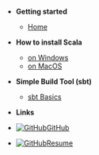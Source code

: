 <!-- docs/_sidebar.md -->

- **Getting started**

  - [Home](/)
  
- **How to install Scala**

  - [on Windows](how-to-install/scala-windows.md)
  - [on MacOS](how-to-install/scala-mac-os.md)

- **Simple Build Tool (sbt)**

  - [sbt Basics](sbt/sbt-basics.md)

- **Links**
- [![GitHub](https://mariopavlov.github.io/Learn_Scala/img/github-mark/GitHub-Mark-Light-32px.png)GitHub](https://github.com/mariopavlov/Learn_Scala)
- [![GitHub](https://mariopavlov.github.io/Learn_Scala/img/profile_small.jpg)Resume](http://mariopavlov.com/)

